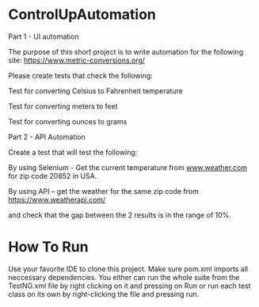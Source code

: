 # ControlUpAutomation

Part 1 - UI automation

 

The purpose of this short project is to write automation for the following site: https://www.metric-conversions.org/



 

Please create tests that check the following:

Test for converting Celsius to Fahrenheit temperature

Test for converting meters to feet

Test for converting ounces to grams

 

Part 2 - API Automation

 

Create a test that will test the following:

By using Selenium - Get the current temperature from www.weather.com for zip code 20852 in USA.

By using API – get the weather for the same zip code from https://www.weatherapi.com/

and check that the gap between the 2 results is in the range of 10%. 

# How To Run
Use your favorite IDE to clone this project.
Make sure pom.xml imports all neccessary dependencies.
You either can run the whole suite from the TestNG.xml file by right clicking on it and pressing on Run or run each test class on its own by right-clicking the file and pressing run.
